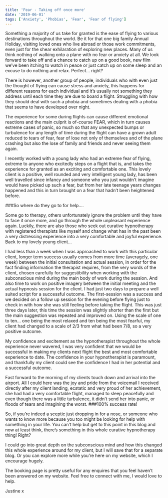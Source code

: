 ```yaml
---
title: 'Fear - Taking off once more'
date: '2019-06-01'
tags: ['Anxiety', 'Phobias', 'Fear', 'Fear of flying']
---
```

Something a majority of us take for granted is the ease of flying to various destinations throughout the world. Be it for that one big family Annual Holiday, visiting loved ones who live abroad or those work commitments, even just for the shear exhilaration of exploring new places. Many of us think nothing of walking onto a plane with no fear or anxiety at all. We look forward to take off and a chance to catch up on a good book, new film we’ve been itching to watch in peace or just catch up on some sleep and an excuse to do nothing and relax. Perfect... right?  

There is however, another group of people, individuals who with even just the thought of flying can cause stress and anxiety, this happens for different reasons for each individual and it’s usually not something they address until each time they are due to board a flight. Struggling with how they should deal with such a phobia and sometimes dealing with a phobia that seems to have developed over night.

The experience for some during flights can cause different emotional reactions and the main culprit is of-course FEAR, which in turn causes extreme cases of panic, so much so that any unexpected bumps or turbulence for any length of time during the flight can have a grown adult reduced to tears of fear, fear of lose not only of themselves and of the plane crashing but also the lose of family and friends and never seeing them again.

I recently worked with a young lady who had an extreme fear of flying, extreme to anyone who excitedly steps on a flight that is, and takes the experience for granted as an exciting and comfortable one. This lovely client is a positive, well rounded and very intelligent young lady, has been well travelled since infancy and someone who you just wouldn’t imagine would have picked up such a fear, but from her late teenage years changes happened and this in turn brought on a fear that hadn’t been heightened before. 

###So where do they go to for help.... 

Some go to therapy, others unfortunately ignore the problem until they have to face it once more, and go through the whole unpleasant experience again. Luckily, there are also those who seek out curative hypnotherapy with registered therapists like myself and change what has in the past been a very distressing experience into a very comfortable and joyful experience. Back to my lovely young client... 

I had less than a week when I was approached to work with this particular client, longer term success usually comes from more time (averagely, one week) between the initial consultation and actual session, in order for the fact finding information the therapist requires, from the very words of the client, chosen carefully for suggestibility when working with the subconscious mind during the main body of work during the session. And also time to work on positive imagery between the initial meeting and the actual hypnosis session for the client. I had just two days to prepare a well suited script for a successful outcome. The first-session was a success and we decided on a follow up session for the evening before flying just to check in with how she was still feeling before taking the flight. This was just three days later, this time the session was slightly shorter than the first but the main suggestion was repeated and improved on. Using the scale of one to ten... one being the most relaxed and ten being the most fearful, my client had changed to a scale of 2/3 from what had been 7/8, so a very positive outcome. 

My confidence and excitement as the hypnotherapist throughout the whole experience never wavered, I was very confident that we would be successful in making my clients next flight the best and most comfortable experience to date. The confidence in your hypnotherapist is paramount, and thankfully my client could see the confidence I had in her potential and a successful outcome.

Fast forward to the morning of my clients touch down and arrival into the airport. All I could here was the joy and pride from the voicemail I received directly after my client landing, ecstatic and very proud of her achievement, she had had a very comfortable flight, managed to sleep peacefully and even though there was a little turbulence, it didn’t send her into panic, or floods of tears and imagining the worst. ###100% success rate! 

So, if you’re indeed a sceptic just dropping in for a nose, or someone who wants to know more because you too might be looking for help with something in your life. You can’t help but get to this point in this blog and now at least think, there’s something in this whole curative hypnotherapy thing! Right? 

I could go into great depth on the subconscious mind and how this changed this whole experience around for my client, but I will save that for a separate blog. Or you can explore more while you’re here on my website, which I encourage hugely. 

The booking page is pretty useful for any enquires that you feel haven’t been answered on my website. Feel free to connect with me, I would love to help.

Justine x